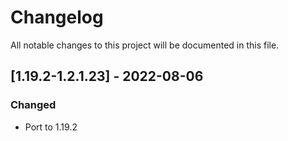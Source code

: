 # Changelog
All notable changes to this project will be documented in this file.

## [1.19.2-1.2.1.23] - 2022-08-06
### Changed
 - Port to 1.19.2